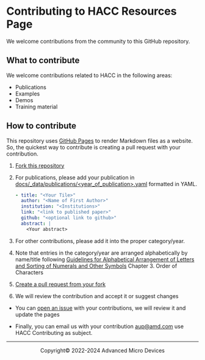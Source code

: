 # Contributing to HACC Resources Page

We welcome contributions from the community to this GitHub repository.

## What to contribute

We welcome contributions related to HACC in the following areas:

* Publications
* Examples
* Demos
* Training material

## How to contribute

This repository uses [GitHub Pages](https://pages.github.com/) to render Markdown files as a website. So, the quickest way to contribute is creating a pull request with your contribution.

1. [Fork this repository](https://docs.github.com/en/free-pro-team@latest/github/getting-started-with-github/fork-a-repo)

1. For publications, please add your publication in [docs/_data/publications/<year_of_publication>.yaml](_data/publications/) formatted in YAML.

   ```yaml
   - title: "<Your Tile>"
     author: "<Name of First Author>"
     institution: "<Institutions>"
     link: "<link to published paper>"
     github: "<optional link to github>"
     abstract: |
       <Your abstract>
   ```

1. For other contributions, please add it into the proper category/year.

1. Note that entries in the category/year are arranged alphabetically by name/title following [Guidelines for Alphabetical Arrangement of Letters and Sorting of Numerals and Other Symbols](https://www.niso.org/sites/default/files/2017-08/tr03.pdf) Chapter 3. Order of Characters

1. [Create a pull request from your fork](https://docs.github.com/en/free-pro-team@latest/github/collaborating-with-issues-and-pull-requests/creating-a-pull-request-from-a-fork)

1. We will review the contribution and accept it or suggest changes

* You can [open an issue](https://docs.github.com/en/free-pro-team@latest/github/managing-your-work-on-github/creating-an-issue) with your contributions, we will review it and update the pages

* Finally, you can email us with your contribution <aup@amd.com> use HACC Contributing as subject.

---------------------------------------
<p align="center">Copyright&copy; 2022-2024 Advanced Micro Devices</p>